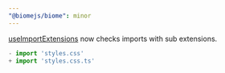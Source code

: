 ```yaml
---
"@biomejs/biome": minor
---
```


[useImportExtensions](https://biomejs.dev/linter/rules/use-import-extensions/) now checks imports with sub extensions.
```js
- import 'styles.css'
+ import 'styles.css.ts'
```
